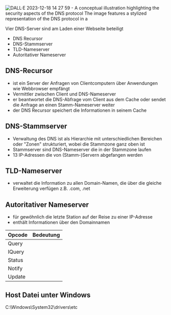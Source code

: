 
![DALL·E 2023-12-18 14 27 59 - A conceptual illustration highlighting the security aspects of the DNS protocol  The image features a stylized representation of the DNS protocol in a](https://github.com/Soufiane1699/Network-Security/assets/65159180/8dbb1428-b914-4309-b2a1-ca4e510546cf)

Vier DNS-Server sind am Laden einer Webseite beteiligt
- DNS Recursor
- DNS-Stammserver
- TLD-Nameserver
- Autoritativer Nameserver 

## DNS-Recursor
- ist ein Server der Anfragen von Clientcomputern über Anwendungen wie Webbrowser empfängt
- Vermittler zwischen Client und DNS-Nameserver
- er beantwortet die DNS-Abfrage vom Client aus dem Cache oder sendet die Anfrage an einen Stamm-Nameserver weiter
- der DNS Recursor speichert die Informationen in seinem Cache 

## DNS-Stammserver
- Verwaltung des DNS ist als Hierarchie mit unterschiedlichen Bereichen oder "Zonen" strukturiert, wobei die Stammzone 
ganz oben ist
- Stammserver sind DNS-Nameserver die in der Stammzone laufen
- 13 IP-Adressen die von (Stamm-)Servern abgefangen werden 

## TLD-Nameserver
- verwaltet die Information zu allen Domain-Namen, die über die gleiche Erweiterung verfügen z.B. .com, .net

## Autoritativer Nameserver
- für gewöhnlich die letzte Station auf der Reise zu einer IP-Adresse
- enthält Informationen über den Domainnamen


| Opcode        | Bedeutung     |
| ------------- | ------------- |
| Query         |               |
| IQuery        |               |
| Status        |               |
| Notify        |               |
| Update        |               |

## Host Datei unter Windows 
C:\Windows\System32\drivers\etc
